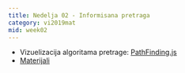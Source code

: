 ```yaml
---
title: Nedelja 02 - Informisana pretraga
category: vi2019mat
mid: week02
---
```

- Vizuelizacija algoritama pretrage: <a target="_blank" href="https://qiao.github.io/PathFinding.js/visual/">PathFinding.js</a>
- <a target="_blank" href="https://github.com/matfvi/vi/tree/master/2019.2020/02.astar">Materijali</a>
